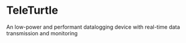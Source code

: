 # TeleTurtle
An low-power and performant datalogging device with real-time data transmission and monitoring
